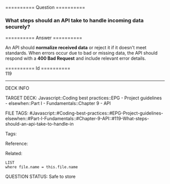 ========== Question ==========  

### What steps should an API take to handle incoming data securely?  

========== Answer ==========  

An API should **normalize received data** or reject it if it doesn't meet standards. When errors occur due to bad or missing data, the API should respond with a **400 Bad Request** and include relevant error details.

========== Id ==========  
119

---

DECK INFO

TARGET DECK: Javascript::Coding best practices::EPG - Project guidelines - elsewhen::Part I - Fundamentals::Chapter 9 - API

FILE TAGS: #Javascript::#Coding-best-practices::#EPG-Project-guidelines-elsewhen::#Part-I-Fundamentals::#Chapter-9-API::#119-What-steps-should-an-api-take-to-handle-in

Tags:

Reference:

Related:

```dataview
LIST
where file.name = this.file.name
```

QUESTION STATUS: Safe to store
